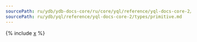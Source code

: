 ```yaml
---
sourcePath: ru/ydb/ydb-docs-core/ru/core/yql/reference/yql-docs-core-2/types/primitive.md
sourcePath: ru/ydb/yql/reference/yql-docs-core-2/types/primitive.md
---
```


{% include [x](_includes/primitive.md) %}
